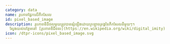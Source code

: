 ```yaml
---
category: data
name: រូបភាពផ្អែកលើភីកសែល
id: pixel_based_image
description: រូបភាពឌីជីថលមួយត្រូវបានផ្សំឡើងដោយក្រឡាចត្រង្គនៃភីកសែលនីមួយៗ។
  ស្វែងយល់បន្ថែមនៅ [រូបភាពឌីជីថល](https://en.wikipedia.org/wiki/digital_imity)
icon: /dtpr-icons/pixel_based_image.svg
---
```

